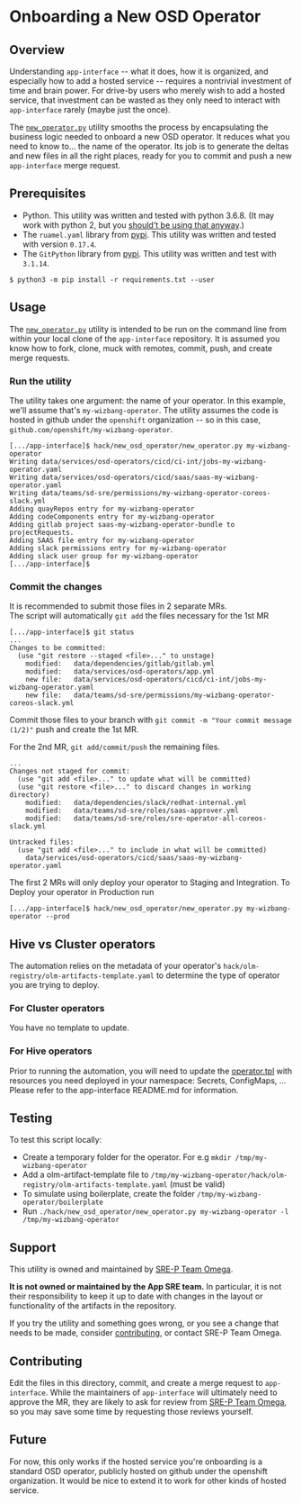 # Onboarding a New OSD Operator

## Overview
Understanding `app-interface` -- what it does, how it is organized, and especially how to add a
hosted service -- requires a nontrivial investment of time and brain power. For drive-by users
who merely wish to add a hosted service, that investment can be wasted as they only need to
interact with `app-interface` rarely (maybe just the once).

The [`new_operator.py`](new_operator.py) utility smooths the process by encapsulating the business
logic needed to onboard a new OSD operator. It reduces what you need to know to... the name of the
operator. Its job is to generate the deltas and new files in all the right places, ready for you
to commit and push a new `app-interface` merge request.

## Prerequisites
- Python. This utility was written and tested with python 3.6.8. (It may work with python 2, but
you [should't be using that anyway](https://www.python.org/doc/sunset-python-2/).)
- The `ruamel.yaml` library from [pypi](https://pypi.org/project/ruamel.yaml/). This utility was
written and tested with version `0.17.4`.
- The `GitPython` library from [pypi](https://pypi.org/project/GitPython/). This utility was written
and test with `3.1.14`.

```shell
$ python3 -m pip install -r requirements.txt --user
```

## Usage
The [`new_operator.py`](new_operator.py) utility is intended to be run on the command line from
within your local clone of the `app-interface` repository. It is assumed you know how to fork,
clone, muck with remotes, commit, push, and create merge requests.

### Run the utility
The utility takes one argument: the name of your operator. In this example, we'll assume that's
`my-wizbang-operator`. The utility assumes the code is hosted in github under the `openshift`
organization -- so in this case, `github.com/openshift/my-wizbang-operator`.

```shell
[.../app-interface]$ hack/new_osd_operator/new_operator.py my-wizbang-operator 
Writing data/services/osd-operators/cicd/ci-int/jobs-my-wizbang-operator.yaml
Writing data/services/osd-operators/cicd/saas/saas-my-wizbang-operator.yaml
Writing data/teams/sd-sre/permissions/my-wizbang-operator-coreos-slack.yml
Adding quayRepos entry for my-wizbang-operator
Adding codeComponents entry for my-wizbang-operator
Adding gitlab project saas-my-wizbang-operator-bundle to projectRequests.
Adding SAAS file entry for my-wizbang-operator
Adding slack permissions entry for my-wizbang-operator
Adding slack user group for my-wizbang-operator
[.../app-interface]$
```

### Commit the changes
It is recommended to submit those files in 2 separate MRs.  
The script will automatically `git add` the files necessary for the 1st MR

```shell
[.../app-interface]$ git status
...
Changes to be committed:
  (use "git restore --staged <file>..." to unstage)
	modified:   data/dependencies/gitlab/gitlab.yml
	modified:   data/services/osd-operators/app.yml
	new file:   data/services/osd-operators/cicd/ci-int/jobs-my-wizbang-operator.yaml
	new file:   data/teams/sd-sre/permissions/my-wizbang-operator-coreos-slack.yml
```

Commit those files to your branch with `git commit -m "Your commit message (1/2)"` push and create the 1st MR. 

For the 2nd MR, `git add/commit/push` the remaining files. 
```shell
...
Changes not staged for commit:
  (use "git add <file>..." to update what will be committed)
  (use "git restore <file>..." to discard changes in working directory)
	modified:   data/dependencies/slack/redhat-internal.yml
	modified:   data/teams/sd-sre/roles/saas-approver.yml
	modified:   data/teams/sd-sre/roles/sre-operator-all-coreos-slack.yml

Untracked files:
  (use "git add <file>..." to include in what will be committed)
	data/services/osd-operators/cicd/saas/saas-my-wizbang-operator.yaml	
```
The first 2 MRs will only deploy your operator to Staging and Integration. To Deploy your operator in Production run
```shell
[.../app-interface]$ hack/new_osd_operator/new_operator.py my-wizbang-operator --prod
```
## Hive vs Cluster operators 
The automation relies on the metadata of your operator's `hack/olm-registry/olm-artifacts-template.yaml` to determine
the type of operator you are trying to deploy. 
### For Cluster operators
You have no template to update.

### For Hive operators
Prior to running the automation, you will need to update the [operator.tpl](operator.tpl) with resources you need deployed in
your namespace: Secrets, ConfigMaps, ... Please refer to the app-interface README.md for information.


## Testing
To test this script locally:
- Create a temporary folder for the operator. For e.g `mkdir /tmp/my-wizbang-operator`
- Add a olm-artifact-template file to `/tmp/my-wizbang-operator/hack/olm-registry/olm-artifacts-template.yaml` (must be valid)  
- To simulate using boilerplate, create the folder `/tmp/my-wizbang-operator/boilerplate`
- Run `./hack/new_osd_operator/new_operator.py my-wizbang-operator -l /tmp/my-wizbang-operator`

## Support
This utility is owned and maintained by [SRE-P Team Omega](https://mojo.redhat.com/docs/DOC-1205943).

**It is not owned or maintained by the App SRE team.** In particular, it is not
their responsibility to keep it up to date with changes in the layout or functionality of the
artifacts in the repository.

If you try the utility and something goes wrong, or you see a change
that needs to be made, consider [contributing](#contributing), or contact SRE-P Team Omega.

## Contributing
Edit the files in this directory, commit, and create a merge request to `app-interface`. While the
maintainers of `app-interface` will ultimately need to approve the MR, they are likely to ask for
review from [SRE-P Team Omega](#support), so you may save some time by requesting those reviews
yourself.

## Future
For now, this only works if the hosted service you're onboarding is a standard OSD operator,
publicly hosted on github under the openshift organization.
It would be nice to extend it to work for other kinds of hosted service.
